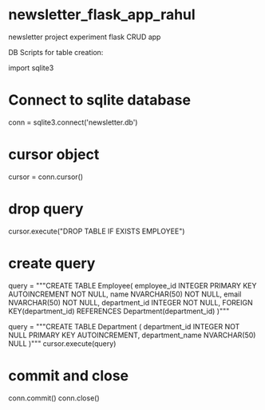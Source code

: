 # newsletter_flask_app_rahul
newsletter project experiment flask CRUD app

DB Scripts for table creation:

import sqlite3
# Connect to sqlite database
conn = sqlite3.connect('newsletter.db')
# cursor object
cursor = conn.cursor()
# drop query
cursor.execute("DROP TABLE IF EXISTS EMPLOYEE")
# create query
query = """CREATE TABLE Employee(
        employee_id  INTEGER PRIMARY KEY AUTOINCREMENT NOT NULL,
        name NVARCHAR(50)  NOT NULL, 
        email NVARCHAR(50)  NOT NULL, 
        department_id INTEGER  NOT NULL,
		FOREIGN KEY(department_id) REFERENCES Department(department_id)
         )"""
		 
query = """CREATE TABLE Department (
	    department_id INTEGER  NOT NULL PRIMARY KEY AUTOINCREMENT,
	    department_name NVARCHAR(50)  NULL
		 )"""
cursor.execute(query)
# commit and close
conn.commit()
conn.close()
